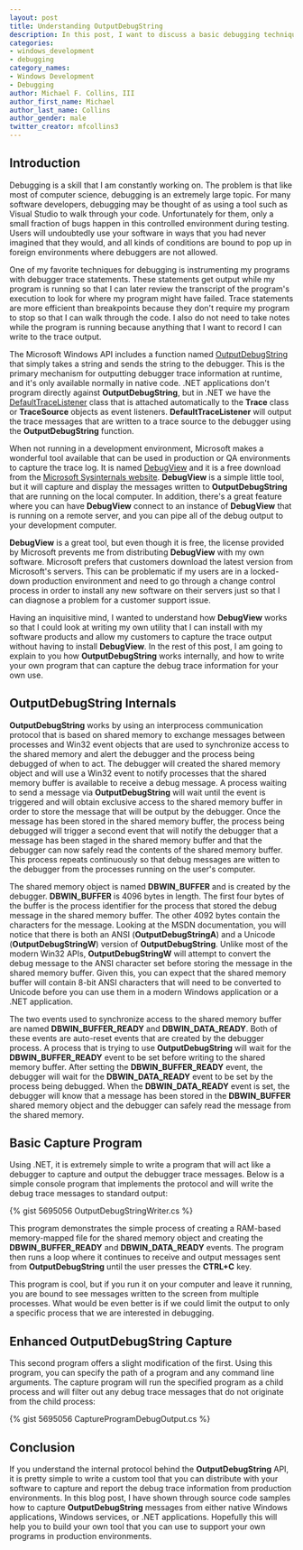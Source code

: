 ```yaml
---
layout: post
title: Understanding OutputDebugString
description: In this post, I want to discuss a basic debugging technique on Windows by outputting trace information through the debugger. I will explain to you how you can use OutputDebugString from native or .NET code and how to write tools that can you can install with your production software to capture this trace information at runtime.
categories:
- windows_development
- debugging
category_names:
- Windows Development
- Debugging
author: Michael F. Collins, III
author_first_name: Michael
author_last_name: Collins
author_gender: male
twitter_creator: mfcollins3
---
```

Introduction
------------
Debugging is a skill that I am constantly working on. The problem is that like most of computer science, debugging is an extremely large topic. For many software developers, debugging may be thought of as using a tool such as Visual Studio to walk through your code. Unfortunately for them, only a small fraction of bugs happen in this controlled environment during testing. Users will undoubtedly use your software in ways that you had never imagined that they would, and all kinds of conditions are bound to pop up in foreign environments where debuggers are not allowed.

One of my favorite techniques for debugging is instrumenting my programs with debugger trace statements. These statements get output while my program is running so that I can later review the transcript of the program's execution to look for where my program might have failed. Trace statements are more efficient than breakpoints because they don't require my program to stop so that I can walk through the code. I also do not need to take notes while the program is running because anything that I want to record I can write to the trace output.

The Microsoft Windows API includes a function named [OutputDebugString](http://bit.ly/KEQNZh) that simply takes a string and sends the string to the debugger. This is the primary mechanism for outputting debugger trace information at runtime, and it's only available normally in native code. .NET applications don't program directly against **OutputDebugString**, but in .NET we have the [DefaultTraceListener](http://msdn.microsoft.com/en-us/library/system.diagnostics.defaulttracelistener.aspx) class that is attached automatically to the **Trace** class or **TraceSource** objects as event listeners. **DefaultTraceListener** will output the trace messages that are written to a trace source to the debugger using the **OutputDebugString** function.

When not running in a development environment, Microsoft makes a wonderful tool available that can be used in production or QA environments to capture the trace log. It is named [DebugView](http://technet.microsoft.com/en-us/sysinternals/bb896647) and it is a free download from the [Microsoft Sysinternals website](http://technet.microsoft.com/en-us/sysinternals). **DebugView** is a simple little tool, but it will capture and display the messages written to **OutputDebugString** that are running on the local computer. In addition, there's a great feature where you can have **DebugView** connect to an instance of **DebugView** that is running on a remote server, and you can pipe all of the debug output to your development computer.

**DebugView** is a great tool, but even though it is free, the license provided by Microsoft prevents me from distributing **DebugView** with my own software. Microsoft prefers that customers download the latest version from Microsoft's servers. This can be problematic if my users are in a locked-down production environment and need to go through a change control process in order to install any new software on their servers just so that I can diagnose a problem for a customer support issue. 

Having an inquisitive mind, I wanted to understand how **DebugView** works so that I could look at writing my own utility that I can install with my software products and allow my customers to capture the trace output without having to install **DebugView**. In the rest of this post, I am going to explain to you how **OutputDebugString** works internally, and how to write your own program that can capture the debug trace information for your own use.

OutputDebugString Internals
---------------------------
**OutputDebugString** works by using an interprocess communication protocol that is based on shared memory to exchange messages between processes and Win32 event objects that are used to synchronize access to the shared memory and alert the debugger and the process being debugged of when to act. The debugger will created the shared memory object and will use a Win32 event to notify processes that the shared memory buffer is available to receive a debug message. A process waiting to send a message via **OutputDebugString** will wait until the event is triggered and will obtain exclusive access to the shared memory buffer in order to store the message that will be output by the debugger. Once the message has been stored in the shared memory buffer, the process being debugged will trigger a second event that will notify the debugger that a message has been staged in the shared memory buffer and that the debugger can now safely read the contents of the shared memory buffer. This process repeats continuously so that debug messages are witten to the debugger from the processes running on the user's computer.

The shared memory object is named **DBWIN_BUFFER** and is created by the debugger. **DBWIN_BUFFER** is 4096 bytes in length. The first four bytes of the buffer is the process identifier for the process that stored the debug message in the shared memory buffer. The other 4092 bytes contain the characters for the message. Looking at the MSDN documentation, you will notice that there is both an ANSI (**OutputDebugStringA**) and a Unicode (**OutputDebugStringW**) version of **OutputDebugString**. Unlike most of the modern Win32 APIs, **OutputDebugStringW** will attempt to convert the debug message to the ANSI character set before storing the message in the shared memory buffer. Given this, you can expect that the shared memory buffer will contain 8-bit ANSI characters that will need to be converted to Unicode before you can use them in a modern Windows application or a .NET application.

The two events used to synchronize access to the shared memory buffer are named **DBWIN_BUFFER_READY** and **DBWIN_DATA_READY**. Both of these events are auto-reset events that are created by the debugger process. A process that is trying to use **OutputDebugString** will wait for the **DBWIN_BUFFER_READY** event to be set before writing to the shared memory buffer. After setting the **DBWIN_BUFFER_READY** event, the debugger will wait for the **DBWIN_DATA_READY** event to be set by the process being debugged. When the **DBWIN_DATA_READY** event is set, the debugger will know that a message has been stored in the **DBWIN_BUFFER** shared memory object and the debugger can safely read the message from the shared memory.

Basic Capture Program
---------------------
Using .NET, it is extremely simple to write a program that will act like a debugger to capture and output the debugger trace messages. Below is a simple console program that implements the protocol and will write the debug trace messages to standard output:

{% gist 5695056 OutputDebugStringWriter.cs %}

This program demonstrates the simple process of creating a RAM-based memory-mapped file for the shared memory object and creating the **DBWIN_BUFFER_READY** and **DBWIN_DATA_READY** events. The program then runs a loop where it continues to receive and output messages sent from **OutputDebugString** until the user presses the **CTRL+C** key.

This program is cool, but if you run it on your computer and leave it running, you are bound to see messages written to the screen from multiple processes. What would be even better is if we could limit the output to only a specific process that we are interested in debugging.

Enhanced OutputDebugString Capture
----------------------------------
This second program offers a slight modification of the first. Using this program, you can specify the path of a program and any command line arguments. The capture program will run the specified program as a child process and will filter out any debug trace messages that do not originate from the child process:

{% gist 5695056 CaptureProgramDebugOutput.cs %}

Conclusion
----------
If you understand the internal protocol behind the **OutputDebugString** API, it is pretty simple to write a custom tool that you can distribute with your software to capture and report the debug trace information from production environments. In this blog post, I have shown through source code samples how to capture **OutputDebugString** messages from either native Windows applications, Windows services, or .NET applications. Hopefully this will help you to build your own tool that you can use to support your own programs in production environments.